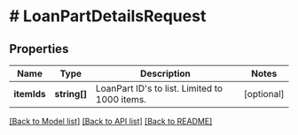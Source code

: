 # # LoanPartDetailsRequest

## Properties

Name | Type | Description | Notes
------------ | ------------- | ------------- | -------------
**itemIds** | **string[]** | LoanPart ID&#39;s to list. Limited to 1000 items. | [optional] 

[[Back to Model list]](../../README.md#documentation-for-models) [[Back to API list]](../../README.md#documentation-for-api-endpoints) [[Back to README]](../../README.md)



